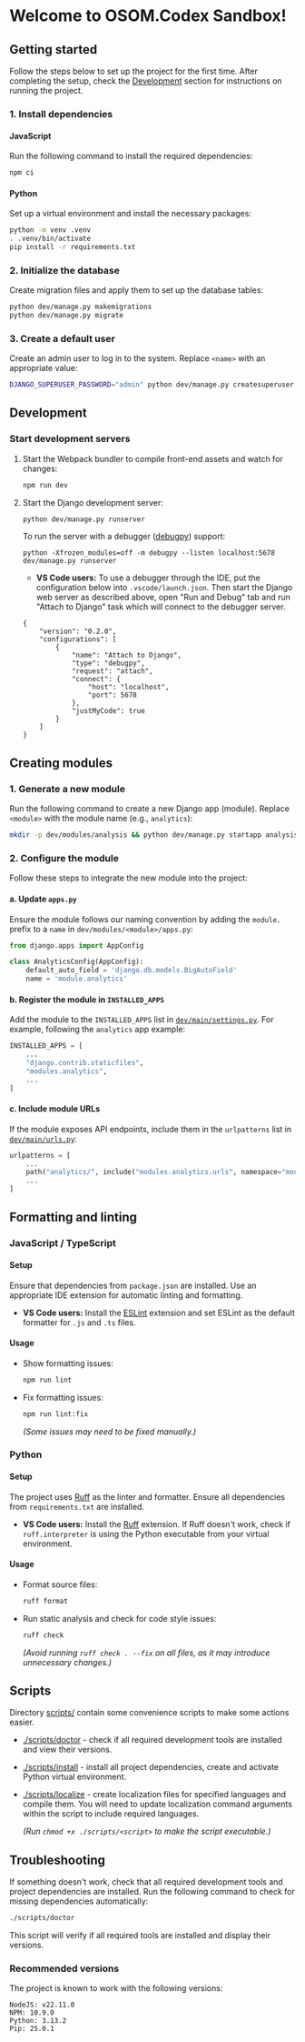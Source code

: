 # Welcome to OSOM.Codex Sandbox!

## Getting started
Follow the steps below to set up the project for the first time. After completing the setup, check the [Development](#development) section for instructions on running the project.

### 1. Install dependencies
#### JavaScript
Run the following command to install the required dependencies:
```sh
npm ci
```
#### Python
Set up a virtual environment and install the necessary packages:
```sh
python -m venv .venv
. .venv/bin/activate
pip install -r requirements.txt
```

### 2. Initialize the database
Create migration files and apply them to set up the database tables:
```sh
python dev/manage.py makemigrations
python dev/manage.py migrate
```

### 3. Create a default user
Create an admin user to log in to the system. Replace `<name>` with an appropriate value:
```sh
DJANGO_SUPERUSER_PASSWORD="admin" python dev/manage.py createsuperuser --no-input --username Gustas --email gustas@dev.indeform.com
```

## Development
### Start development servers
1. Start the Webpack bundler to compile front-end assets and watch for changes:
    ```sh
    npm run dev
    ```
2. Start the Django development server:
    ```sh
    python dev/manage.py runserver
    ```
    To run the server with a debugger ([debugpy](https://github.com/microsoft/debugpy)) support:
    ```
    python -Xfrozen_modules=off -m debugpy --listen localhost:5678 dev/manage.py runserver
    ```
    * **VS Code users:** To use a debugger through the IDE, put the configuration below into `.vscode/launch.json`. Then start the Django web  server as described above, open "Run and Debug" tab and run "Attach to Django" task which will connect to the debugger server.
    ```
    {
        "version": "0.2.0",
        "configurations": [
            {
                "name": "Attach to Django",
                "type": "debugpy",
                "request": "attach",
                "connect": {
                    "host": "localhost",
                    "port": 5678
                },
                "justMyCode": true
            }
        ]
    }
    ```

## Creating modules
### 1. Generate a new module
Run the following command to create a new Django app (module). Replace `<module>` with the module name (e.g., `analytics`):
```sh
mkdir -p dev/modules/analysis && python dev/manage.py startapp analysis dev/modules/analysis
```

### 2. Configure the module
Follow these steps to integrate the new module into the project:

#### a. Update `apps.py`
Ensure the module follows our naming convention by adding the `module.` prefix to a `name` in `dev/modules/<module>/apps.py`:
```python
from django.apps import AppConfig

class AnalyticsConfig(AppConfig):
    default_auto_field = 'django.db.models.BigAutoField'
    name = 'module.analytics'
```

#### b. Register the module in `INSTALLED_APPS`
Add the module to the `INSTALLED_APPS` list in [`dev/main/settings.py`](dev/main/settings.py). For example, following the `analytics` app example:
```python
INSTALLED_APPS = [
    ...
    "django.contrib.staticfiles",
    "modules.analytics",
    ...
]
```

#### c. Include module URLs
If the module exposes API endpoints, include them in the `urlpatterns` list in [`dev/main/urls.py`](dev/main/urls.py):
```python
urlpatterns = [
    ...
    path("analytics/", include("modules.analytics.urls", namespace="modules/analytics")),
    ...
]
```

## Formatting and linting
### JavaScript / TypeScript
#### Setup
Ensure that dependencies from `package.json` are installed. Use an appropriate IDE extension for automatic linting and formatting.
- **VS Code users:** Install the [ESLint](https://marketplace.visualstudio.com/items?itemName=dbaeumer.vscode-eslint) extension and set ESLint as the default formatter for `.js` and `.ts` files.

#### Usage
- Show formatting issues:
  ```sh
  npm run lint
  ```
- Fix formatting issues:
  ```sh
  npm run lint:fix
  ```
  *(Some issues may need to be fixed manually.)*

### Python
#### Setup
The project uses [Ruff](https://docs.astral.sh/ruff/) as the linter and formatter. Ensure all dependencies from `requirements.txt` are installed.
- **VS Code users:** Install the [Ruff](https://marketplace.visualstudio.com/items?itemName=charliermarsh.ruff) extension. If Ruff doesn't work, check if `ruff.interpreter` is using the Python executable from your virtual environment.

#### Usage
- Format source files:
  ```sh
  ruff format
  ```
- Run static analysis and check for code style issues:
  ```sh
  ruff check
  ```
  *(Avoid running `ruff check . --fix` on all files, as it may introduce unnecessary changes.)*

## Scripts
Directory [scripts/](/scripts/) contain some convenience scripts to make some actions easier.
- [./scripts/doctor](./scripts/doctor) - check if all required development tools are installed and view their versions.
- [./scripts/install](./scripts/install) - install all project dependencies, create and activate Python virtual environment.
- [./scripts/localize](./scripts/localize) - create localization files for specified languages and compile them. You will need to update localization command arguments within the script to include required languages.

    *(Run `chmod +x ./scripts/<script>` to make the script executable.)*

## Troubleshooting
If something doesn't work, check that all required development tools and project dependencies are installed. Run the following command to check for missing dependencies automatically:
```sh
./scripts/doctor
```
This script will verify if all required tools are installed and display their versions.

### Recommended versions
The project is known to work with the following versions:
```
NodeJS: v22.11.0
NPM: 10.9.0
Python: 3.13.2
Pip: 25.0.1
```
